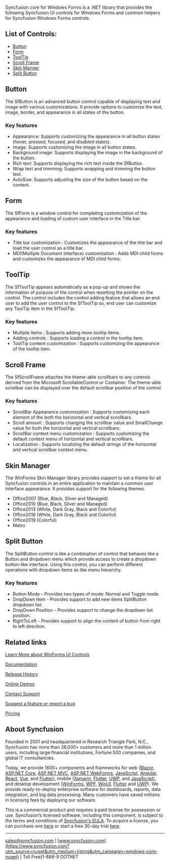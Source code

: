 Syncfusion core for Windows Forms is a .NET library that provides the following Syncfusion UI controls for Windows Forms and common helpers for Syncfusion Windows Forms controls.

## List of Controls:
* [Button](https://www.syncfusion.com/winforms-ui-controls/button?utm_source=nuget&utm_medium=listing&utm_campaign=windows-core-nuget)
* [Form](https://www.syncfusion.com/winforms-ui-controls/form?utm_source=nuget&utm_medium=listing&utm_campaign=windows-core-nuget)
* [ToolTip](https://www.syncfusion.com/winforms-ui-controls/tooltip?utm_source=nuget&utm_medium=listing&utm_campaign=windows-core-nuget)
* [Scroll Frame](https://www.syncfusion.com/winforms-ui-controls/scroll-frame?utm_source=nuget&utm_medium=listing&utm_campaign=windows-core-nuget)
* [Skin Manger](https://www.syncfusion.com/winforms-ui-controls/skins?utm_source=nuget&utm_medium=listing&utm_campaign=windows-core-nuget)
* [Split Button](https://www.syncfusion.com/winforms-ui-controls/split-button?utm_source=nuget&utm_medium=listing&utm_campaign=windows-core-nuget)

## Button

The SfButton is an advanced button control capable of displaying text and image with various customizations. It provide options to customize the text, image, border, and appearance in all states of the button.

### Key features

* Appearance: Supports customizing the appearance in all button states (hover, pressed, focused, and disabled states).
* Image: Supports customizing the image in all button states.
* Background image: Supports displaying the image in the background of the button.
* Rich text: Supports displaying the rich text inside the SfButton.
* Wrap text and trimming: Supports wrapping and trimming the button text.
* AutoSize: Supports adjusting the size of the button based on the content.

## Form

The SfForm is a window control for completing customization of the appearance and loading of custom user interface in the Title bar.

### Key features

* Title bar customization : Customizes the appearance of the title bar and load the user control as a title bar.
* MDI(Multiple Document Interface) customization : Adds MDI child forms and customizes the appearance of MDI child forms.

## ToolTip

The SfToolTip appears automatically as a pop-up and shows the information of purpose of the control when resetting the pointer on the control. The control includes the control adding feature that allows an end user to add the user control to the SfToolTip so, end user can customize any ToolTip item in the SfToolTip.

### Key features

* Multiple items : Supports adding more tooltip items.
* Adding controls : Supports loading a control in the tooltip item.
* ToolTip content customization : Supports customizing the appearance of the tooltip item.

## Scroll Frame

The SfScrollFrame attaches the theme-able scrollbars to any controls derived from the Microsoft ScrollableControl or Container. The theme-able scrollbar can be displayed over the default scrollbar position of the control.

### Key features

* ScrollBar Appearance customization : Supports customizing each element of the both the horizontal and vertical scrollbars.
* Scroll amount : Supports changing the scrollbar value and SmallChange value for both the horizontal and vertical scrollbars.
* ScrollBar context menu customization : Supports customizing the default context menu of horizontal and vertical scrollbars.
* Localization : Supports localizing the default strings of the horizontal and vertical scrollbar context menu.

## Skin Manager

The WinForms Skin Manager library provides support to set a theme for all Syncfusion controls in an entire application to maintain a common user interface appearance. It provides support for the following themes.

* Office2007 (Blue, Black, Silver and Managed)
* Office2010 (Blue, Black, Silver and Managed)
* Office2013 (White, Dark Gray, Black and Colorful)
* Office2016 (White, Dark Gray, Black and Colorful)
* Office2019 (Colorful)
* Metro

## Split Button

The SplitButton control is like a combination of control that behaves like a Button and dropdown menu which provide access to create a dropdown button-like interface. Using this control, you can perform different operations with dropdown items as like menu hierarchy.

### Key features

* Button Mode – Provides two types of mode: Normal and Toggle mode.
* DropDown Item - Provides support to add new items SplitButton dropdown list.
* DropDown Position - Provides support to change the dropdown list position.
* RightToLeft - Provides support to align the content of button from right to left direction.

## Related links
[Learn More about WinForms UI Controls](https://www.syncfusion.com/winforms-ui-controls?utm_source=nuget&utm_medium=listing&utm_campaign=windows-core-nuget)

[Documentation](https://help.syncfusion.com/windowsforms/overview?utm_source=nuget&utm_medium=listing&utm_campaign=windows-core-nuget)

[Release History](https://help.syncfusion.com/windowsforms/release-notes/v19.4.0.56?utm_source=nuget&utm_medium=listing&utm_campaign=windows-core-nuget)

[Online Demos](https://github.com/syncfusion/winforms-demos/?utm_source=nuget&utm_medium=listing&utm_campaign=windows-core-nuget)

[Contact Support](https://www.syncfusion.com/support/directtrac/incidents/newincident/?utm_source=nuget&utm_medium=listing&utm_campaign=windows-core-nuget)

[Suggest a feature or report a bug](https://www.syncfusion.com/feedback/winforms?utm_source=nuget&utm_medium=listing&utm_campaign=windows-core-nuget)

[Pricing](https://www.syncfusion.com/sales/products/windowsforms?utm_source=nuget&utm_medium=listing&utm_campaign=windows-core-nuget)

## About Syncfusion
Founded in 2001 and headquartered in Research Triangle Park, N.C., Syncfusion has more than 26,000+ customers and more than 1 million users, including large financial institutions, Fortune 500 companies, and global IT consultancies.

Today, we provide 1600+ components and frameworks for web ([Blazor](https://www.syncfusion.com/blazor-components?utm_source=nuget&utm_medium=listing&utm_campaign=windows-core-nuget), [ASP.NET Core](https://www.syncfusion.com/aspnet-core-ui-controls?utm_source=nuget&utm_medium=listing&utm_campaign=windows-core-nuget), [ASP.NET MVC](https://www.syncfusion.com/aspnet-mvc-ui-controls?utm_source=nuget&utm_medium=listing&utm_campaign=windows-core-nuget), [ASP.NET WebForms](https://www.syncfusion.com/jquery/aspnet-webforms-ui-controls?utm_source=nuget&utm_medium=listing&utm_campaign=windows-core-nuget), [JavaScript](https://www.syncfusion.com/javascript-ui-controls?utm_source=nuget&utm_medium=listing&utm_campaign=windows-core-nuget), [Angular](https://www.syncfusion.com/angular-ui-components?utm_source=nuget&utm_medium=listing&utm_campaign=windows-core-nuget), [React](https://www.syncfusion.com/react-ui-components?utm_source=nuget&utm_medium=listing&utm_campaign=windows-core-nuget), [Vue](https://www.syncfusion.com/vue-ui-components?utm_source=nuget&utm_medium=listing&utm_campaign=windows-core-nuget), and [Flutter](https://www.syncfusion.com/flutter-widgets?utm_source=nuget&utm_medium=listing&utm_campaign=windows-core-nuget)), mobile ([Xamarin](https://www.syncfusion.com/xamarin-ui-controls?utm_source=nuget&utm_medium=listing&utm_campaign=windows-core-nuget), [Flutter](https://www.syncfusion.com/flutter-widgets?utm_source=nuget&utm_medium=listing&utm_campaign=windows-core-nuget), [UWP](https://www.syncfusion.com/uwp-ui-controls?utm_source=nuget&utm_medium=listing&utm_campaign=windows-core-nuget), and [JavaScript](https://www.syncfusion.com/javascript-ui-controls?utm_source=nuget&utm_medium=listing&utm_campaign=windows-core-nuget)), and desktop development ([WinForms](https://www.syncfusion.com/winforms-ui-controls?utm_source=nuget&utm_medium=listing&utm_campaign=windows-core-nuget), [WPF](https://www.syncfusion.com/wpf-ui-controls?utm_source=nuget&utm_medium=listing&utm_campaign=windows-core-nuget), [WinUI](https://www.syncfusion.com/winui-controls?utm_source=nuget&utm_medium=listing&utm_campaign=windows-core-nuget), [Flutter](https://www.syncfusion.com/flutter-widgets?utm_source=nuget&utm_medium=listing&utm_campaign=windows-core-nuget) and [UWP](https://www.syncfusion.com/uwp-ui-controls?utm_source=nuget&utm_medium=listing&utm_campaign=windows-core-nuget)). We provide ready-to-deploy enterprise software for dashboards, reports, data integration, and big data processing. Many customers have saved millions in licensing fees by deploying our software.


This is a commercial product and requires a paid license for possession or use. Syncfusion’s licensed software, including this component, is subject to the terms and conditions of [Syncfusion's EULA](https://www.syncfusion.com/eula/es/?utm_source=nuget&utm_medium=listing&utm_campaign=windows-core-nuget). To acquire a license, you can purchase one [here]( https://www.syncfusion.com/sales/products/windowsforms?utm_source=nuget&utm_medium=listing&utm_campaign=windows-core-nuget) or start a free 30-day trial [here](https://www.syncfusion.com/account/manage-trials/start-trials?utm_source=nuget&utm_medium=listing&utm_campaign=windows-core-nuget).

___

[sales@syncfusion.com](mailto:sales@syncfusion.com?Subject=Syncfusion%20Notifications%20WinUI-%20NuGet) | [www.syncfusion.com](https://www.syncfusion.com?utm_source=nuget&utm_medium=listing&utm_campaign=windows-core-nuget) | Toll Free]1-888-9 DOTNET


